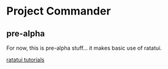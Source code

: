 # Project Commander

## pre-alpha

For now, this is pre-alpha stuff... it makes basic use of ratatui.

[ratatui tutorials](https://ratatui.rs/tutorials)
